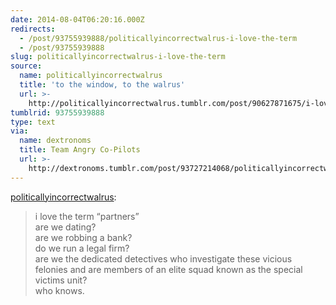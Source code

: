 ```yaml
---
date: 2014-08-04T06:20:16.000Z
redirects:
  - /post/93755939888/politicallyincorrectwalrus-i-love-the-term
  - /post/93755939888
slug: politicallyincorrectwalrus-i-love-the-term
source:
  name: politicallyincorrectwalrus
  title: 'to the window, to the walrus'
  url: >-
    http://politicallyincorrectwalrus.tumblr.com/post/90627871675/i-love-the-term-partners-are-we-dating-are-we
tumblrid: 93755939888
type: text
via:
  name: dextronoms
  title: Team Angry Co-Pilots
  url: >-
    http://dextronoms.tumblr.com/post/93727214068/politicallyincorrectwalrus-i-love-the-term
---
```

<p><a class="tumblr_blog" href="http://politicallyincorrectwalrus.tumblr.com/post/90627871675/i-love-the-term-partners-are-we-dating-are-we">politicallyincorrectwalrus</a>:</p>
<blockquote>
<p>i love the term “partners”<br/> are we dating?<br/> are we robbing a bank?<br/> do we run a legal firm?<br/> are we the dedicated detectives who investigate these vicious felonies and are members of an elite squad known as the special victims unit?<br/> who knows.</p>
</blockquote>
